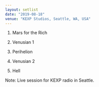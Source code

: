 ```yaml
---
layout: setlist
date: "2019-08-18"
venue: "KEXP Studios, Seattle, WA, USA"
---
```


 1. Mars for the Rich

 2. Venusian 1

 3. Perihelion

 4. Venusian 2

 5. Hell


Note: Live session for KEXP radio in Seattle.
